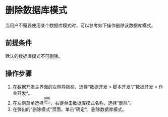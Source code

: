 # 删除数据库模式<a name="dayu_01_0414"></a>

当用户不需要使用某个数据库模式时，可以参考如下操作删除该数据库模式。

## 前提条件<a name="zh-cn_topic_0125929052_section15281245172111"></a>

默认的数据库模式不可删除。

## 操作步骤<a name="zh-cn_topic_0125929052_section12466155016211"></a>

1.  在数据开发主界面的左侧导航栏，选择“数据开发  \>  脚本开发“/“数据开发  \>  作业开发“。
2.  在左侧菜单选择![](figures/icon-DLF-data_connection.png)，右键单击数据库模式名称，选择“删除“。
3.  在弹出的“删除模式“页面，单击“确定“，删除数据库模式。

